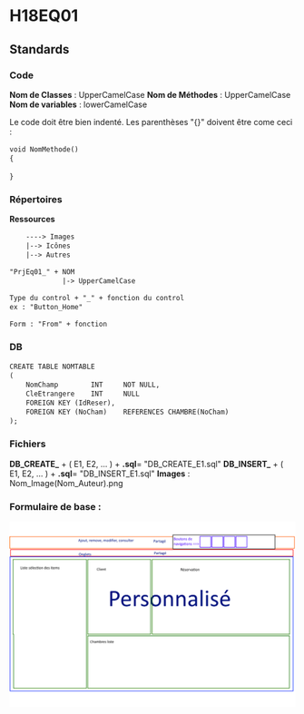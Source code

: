 # H18EQ01

## Standards

### Code

**Nom de Classes**   : UpperCamelCase
**Nom de Méthodes**  : UpperCamelCase
**Nom de variables** : lowerCamelCase

Le code doit être bien indenté.
Les parenthèses "{}" doivent être come ceci : 
```
void NomMethode()
{
    
}
```

### Répertoires

**Ressources**
```
    ----> Images
    |--> Icônes
    |--> Autres
```
```
"PrjEq01_" + NOM
             |-> UpperCamelCase
```
```
Type du control + "_" + fonction du control
ex : "Button_Home"
```
```
Form : "From" + fonction
```
### DB

```
CREATE TABLE NOMTABLE
(
    NomChamp        INT     NOT NULL,
    CleEtrangere    INT     NULL
    FOREIGN KEY (IdReser),
    FOREIGN KEY (NoCham)    REFERENCES CHAMBRE(NoCham)
);
```

### Fichiers

**DB_CREATE_** + ( E1, E2, ... )  + **.sql**= "DB_CREATE_E1.sql" 
**DB_INSERT_** + ( E1, E2, ... )  + **.sql**= "DB_INSERT_E1.sql" 
**Images** : Nom_Image(Nom_Auteur).png


### Formulaire de base : 
![CommunForm](https://raw.githubusercontent.com/francejean/H18EQ01/master/Standards/Standard%20Interface.png)
